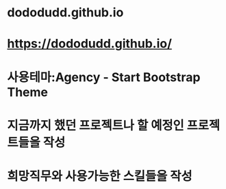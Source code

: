 # dododudd.github.io
# https://dododudd.github.io/
# 사용테마:Agency - Start Bootstrap Theme
# 지금까지 했던 프로젝트나 할 예정인 프로젝트들을 작성
# 희망직무와 사용가능한 스킬들을 작성

